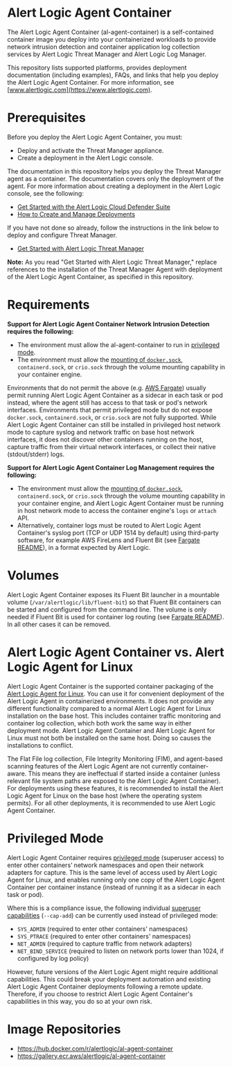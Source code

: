 # Alert Logic Agent Container

The Alert Logic Agent Container (al-agent-container) is a self-contained container image you deploy into your containerized workloads to provide network intrusion detection and container application log collection services by Alert Logic Threat Manager and Alert Logic Log Manager. 

This repository lists supported platforms, provides deployment documentation (including examples), FAQs, and links that help you deploy the Alert Logic Agent Container. For more information, see [www.alertlogic.com](https://www.alertlogic.com).

# Prerequisites

Before you deploy the Alert Logic Agent Container, you must:
- Deploy and activate the Threat Manager appliance.
- Create a deployment in the Alert Logic console.

The documentation in this repository helps you deploy the Threat Manager agent as a container. The documentation covers only the deployment of the agent. For more information about creating a deployment in the Alert Logic console, see the following:

- [Get Started with the Alert Logic Cloud Defender Suite](https://legacy.docs.alertlogic.com/gsg/get-started-cloud-defender.htm)
- [How to Create and Manage Deployments](https://legacy.docs.alertlogic.com/userGuides/deployments.htm)

If you have not done so already, follow the instructions in the link below to deploy and configure Threat Manager. 

- [Get Started with Alert Logic Threat Manager](https://legacy.docs.alertlogic.com/gsg/get-started-threat-manager.htm)

**Note:** As you read "Get Started with Alert Logic Threat Manager," replace references to the installation of the Threat Manager Agent with deployment of the Alert Logic Agent Container, as specified in this repository.

# Requirements

**Support for Alert Logic Agent Container Network Intrusion Detection requires the following:**
- The environment must allow the al-agent-container to run in [privileged mode](#privileged_mode).
- The environment must allow the [mounting of ```docker.sock```](https://docs.docker.com/storage/volumes/), ```containerd.sock```, or ```crio.sock``` through the volume mounting capability in your container engine.

Environments that do not permit the above (e.g. [AWS Fargate](fargate/README.md)) usually permit running Alert Logic Agent Container as a sidecar in each task or pod instead, where the agent still has access to that task or pod's network interfaces. Environments that permit privileged mode but do not expose ```docker.sock```, ```containerd.sock```, or ```crio.sock``` are not fully supported. While Alert Logic Agent Container can still be installed in privileged host network mode to capture syslog and network traffic on base host network interfaces, it does not discover other containers running on the host, capture traffic from their virtual network interfaces, or collect their native (stdout/stderr) logs.

**Support for Alert Logic Agent Container Log Management requires the following:**
- The environment must allow the [mounting of ```docker.sock```](https://docs.docker.com/storage/volumes/), ```containerd.sock```, or ```crio.sock``` through the volume mounting capability in your container engine, and Alert Logic Agent Container must be running in host network mode to access the container engine's `logs` or `attach` API.
- Alternatively, container logs must be routed to Alert Logic Agent Container's syslog port (TCP or UDP 1514 by default) using third-party software, for example AWS FireLens and Fluent Bit (see [Fargate README](fargate/README.md)), in a format expected by Alert Logic.

# Volumes

Alert Logic Agent Container exposes its Fluent Bit launcher in a mountable volume (`/var/alertlogic/lib/fluent-bit`) so that Fluent Bit containers can be started and configured from the command line. The volume is only needed if Fluent Bit is used for container log routing (see [Fargate README](fargate/README.md)). In all other cases it can be removed.

# Alert Logic Agent Container vs. Alert Logic Agent for Linux

Alert Logic Agent Container is the supported container packaging of the [Alert Logic Agent for Linux](https://docs.alertlogic.com/prepare/alert-logic-agent-linux.htm). You can use it for convenient deployment of the Alert Logic Agent in containerized environments. It does not provide any different functionality compared to a normal Alert Logic Agent for Linux installation on the base host. This includes container traffic monitoring and container log collection, which both work the same way in either deployment mode. Alert Logic Agent Container and Alert Logic Agent for Linux must not both be installed on the same host. Doing so causes the installations to conflict.

The Flat File log collection, File Integrity Monitoring (FIM), and agent-based scanning features of the Alert Logic Agent are not currently container-aware. This means they are ineffectual if started inside a container (unless relevant file system paths are exposed to the Alert Logic Agent Container). For deployments using these features, it is recommended to install the Alert Logic Agent for Linux on the base host (where the operating system permits). For all other deployments, it is recommended to use Alert Logic Agent Container.

# <a name="privileged_mode"></a> Privileged Mode

Alert Logic Agent Container requires [privileged mode](https://docs.docker.com/engine/reference/run/#runtime-privilege-and-linux-capabilities) (superuser access) to enter other containers’ network namespaces and open their network adapters for capture. This is the same level of access used by Alert Logic Agent for Linux, and enables running only one copy of the Alert Logic Agent Container per container instance (instead of running it as a sidecar in each task or pod).

Where this is a compliance issue, the following individual [superuser capabilities](https://man7.org/linux/man-pages/man7/capabilities.7.html) (`--cap-add`) can be currently used instead of privileged mode:
- `SYS_ADMIN` (required to enter other containers' namespaces)
- `SYS_PTRACE` (required to enter other containers' namespaces)
- `NET_ADMIN` (required to capture traffic from network adapters)
- `NET_BIND_SERVICE` (required to listen on network ports lower than 1024, if configured by log policy)

However, future versions of the Alert Logic Agent might require additional capabilities. This could break your deployment automation and existing Alert Logic Agent Container deployments following a remote update. Therefore, if you choose to restrict Alert Logic Agent Container's capabilities in this way, you do so at your own risk.

# Image Repositories

- https://hub.docker.com/r/alertlogic/al-agent-container
- https://gallery.ecr.aws/alertlogic/al-agent-container

